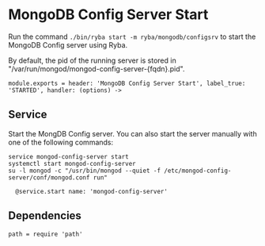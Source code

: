 
# MongoDB Config Server Start

Run the command `./bin/ryba start -m ryba/mongodb/configsrv` to start the 
MongoDB Config server using Ryba.

By default, the pid of the running server is stored in
"/var/run/mongod/mongod-config-server-{fqdn}.pid".

    module.exports = header: 'MongoDB Config Server Start', label_true: 'STARTED', handler: (options) ->

## Service

Start the MongDB Config server. You can also start the server manually with one of the
following commands:

```
service mongod-config-server start
systemctl start mongod-config-server
su -l mongod -c "/usr/bin/mongod --quiet -f /etc/mongod-config-server/conf/mongod.conf run"
```

      @service.start name: 'mongod-config-server'

## Dependencies

    path = require 'path'
